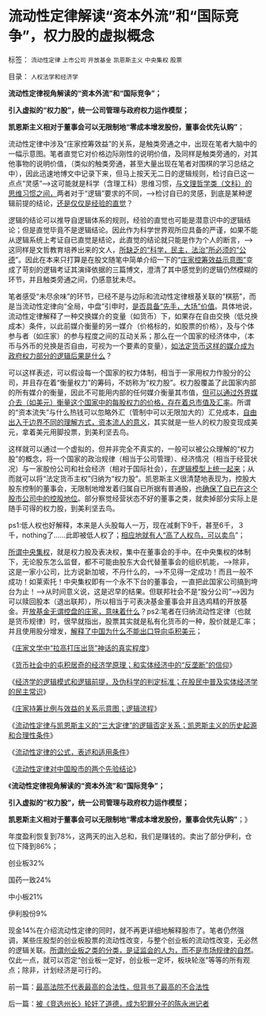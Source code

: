 # 流动性定律解读“资本外流”和“国际竞争”，权力股的虚拟概念

标签： `流动性定律` `上市公司` `开放基金` `凯恩斯主义` `中央集权` `股票` 

目录： `人权法学和经济学`

**流动性定律视角解读的“资本外流”和“国际竞争”；**

**引入虚拟的“权力股”，统一公司管理与政府权力运作模型；**

**凯恩斯主义相对于董事会可以无限制地“零成本增发股份，董事会优先认购”**；

流动性定律中涉及“庄家控筹效益”的关系，是触类旁通之中，出现在笔者大脑中的一幅示意图。笔者直觉它对价格边际刚性的说明价值，及同样是触类旁通的，对其他事物的说明价值，（类似的触类旁通，甚至大量出现在笔者对围棋的学习总结之中），因此迅速地博文中记录下来，但马上按天无二日的逻辑规则，检讨自已这一点点“灵感”——>这可能就是科学（含理工科）思维习惯，[与文理哲学类（文科）的思维习惯之间，](../../../2009/4/17/形意思维：科学类思维和哲学类思维的根本区别.md)两者对于“逻辑”要求的不同，——>检讨自已的灵感，到底是某种逻辑前提的结论，[还是仅仅是经验的直觉](../../../2011/5/28/直觉！不确定性定律下的专制与民主.md)？

逻辑的结论可以推导自逻辑体系的规则，经验的直觉也可能是潜意识中的逻辑结论；但是直觉毕竟不是逻辑结论。因此作为科学世界观所应具备的严谨，如果不能从逻辑系统上考证自已直觉是结论，此直觉的结论就只能是作为个人的断言，——>这同样是文哲教育培养出来的文人，[所缺乏的“科学，民主，法治”所必须的“公德](../../../2013/10/22/定性科学是科学知识体系，文科只是政治的意识形态.md)”。因此在本来只打算是在股文随笔中简单介绍一下的“[庄家控筹效益示意图”](../../../2013/10/27/庄家持筹比例与效益的关系示意图，逻辑推导的流程.md)变成了苛刻的逻辑考证其演绎依据的三篇博文，澄清了其中感觉到的逻辑仍然模糊的环节，并且触类旁通之间，仍感意犹未尽。

笔者感受“未尽余味”的环节，已经不是与边际和流动性定律根基关联的“棋筋”，而是当流动性定律向“全局，中盘”引申时，[是否具备“先手，大场”价值](../../../2013/10/18/打劫，先手，脱先，急所，大场，大形势.md)。具体地说，流动性定律解释了一种交换媒介的变量（如货币）下，如果存在自由交换（低兑换成本）条件，以此前媒介衡量的另一媒介（价格标的，如股票的价格），及与个体参与者（如庄家）的参与程度之间的互动关系；那么在一个国家的经济体中，（本币与外币的兑换是否自由，可视为一个要素的变量），[如法定货币这样的媒介成为政府权力部分的逻辑后果是什么](../../../2012/11/8/为什么“货币让人疯狂”？及《君主论》.md)？

可以这样表述，可以假设每一个国家的权力体制，相当于一家用权力作股分的公司，并且存在着“衡量权力”的筹码，不妨称为“权力股”。权力股覆盖了此国家内部的所有媒介的衡量，因此不可能用内部的任何媒介衡量其市值，[但可以通过外界媒介去（如美元）衡量这个国家中的每股权力的价格，存在着总市值及汇率](../../../2013/10/29/流动性定律对中国股市的两个先验结论.md)。所谓的“资本流失”与什么热钱可以忽略外汇（管制中可以无限加大的）汇兑成本，[自由出入于边界不同的理解方式，资本流人的意义](../../../2013/10/10/美元流出中国，房价不会跌；美元涌入中国，房价更会涨；.md)，其实就是一些人的权力股变现成美元，拿着美元用脚投票，到美利坚去鸟。

这样就可以通过一个虚拟的，但并非完全不真实的，一般可以被公众理解的“权力股”的概念，将一个国家的政治规律（相当于公司管理）、经济情况（相当于经营状况）与一家股份公司和社会经济（相对于国际社会），[在逻辑模型上统一起来](../../../2012/6/26/民主社会的政府不代表国家，与&quot;朕即国家&quot;.md)；从而就可以将“法定货币主权”归纳为“权力股”。凯恩斯主义很清楚地表现为，控股大股东控制的董事会，无限制地增发着归属自已所据有普通股，[也确保了自已在这个股市公司中的控股地位](../../../2009/5/8/妖魔化敌视与铁板一块.md)。部分察觉经营状态不好的董事之类，就卖掉部分实际上是随手可得的权力股，到美利坚去鸟。

ps1:低人权也好解释，本来是人头股每人一万，现在减剩下9千，甚至6千，３千，nothing了……此即被低人权了；[相应地就有人“高了人权鸟，可以卖鸟](../../../2010/10/25/没有“私”的利益就不会有民主.md)”；

[所谓中央集权](../../../2013/10/20/户籍制度的本质是“中央集权剥夺居民的自治权”.md)，就是权力股及表决权，集中在董事会的手中。在中央集权的体制下，无论股东怎么监督，都不可能由股东大会代替董事会的组织机能，——>除非，这是一家小公司，比方说新加坡，不丹什么的，——>不见得一定成功！而且一般不成功！如莱索托！中央集权即有一个永不下台的董事会，一直把此国家公司搞到垮台为止！——>从时间意义说，这是迟早的结果。但联邦社会不是“股分公司”——>因为可以赎回股本（退出联邦），所以相当于可表决基金董事会并且选鸡精的开放基金。开[放基金无谓控盘的庄家，意味着什么](../../../2011/5/15/美式民主的基础是绝对私有制.md)？ps2:笔者在归纳流动性定律（也就是货币规律）时，很早就指出，股票其实就是私有化货币的一种，股价就是汇率；并且使用股分增发，[解释了中国为什么不能出口导向屯积美元](../../../2007/12/1/以爱国的名义坚决反对人民币升值.md)；

《[庄家文学中“拉高打压出货”神话的真实程度](../../../2013/10/22/庄家文学中“拉高打压出货”神话的真实程度.md)》

《[货币社会中的屯积居奇的经济学原理；和实体经济中的“反垄断”的信仰](../../../2013/10/23/炒股也能求道，屯积居奇的经济学原理.md)》

《[经济学的逻辑模式和逻辑前提，及伪科学的判定标准；在股民中普及实体经济学的民主常识](../../../2013/10/24/股市中先验的经济学结论，理解经济学的逻辑模式.md)》

《[庄家持筹比例与效益的关系示意图；逻辑流程](../../../2013/10/27/庄家持筹比例与效益的关系示意图，逻辑推导的流程.md)》

《[流动性定律与凯恩斯主义的“三大定律”的逻辑否定关系；凯恩斯主义的历史起源和合理性条件](../../../2013/10/28/流动性定律与凯恩斯主义的“三大定律”的逻辑互相否定的关系.md)》

《[流动性定律的公式，表述和适用条件](../../../2013/10/29/流动性定律的公式，表述和适用条件.md)》

《[流动性定律对中国股市的两个先验结论](../../../2013/10/29/流动性定律对中国股市的两个先验结论.md)》

《**流动性定律视角解读的“资本外流”和“国际竞争”；**

**引入虚拟的“权力股”，统一公司管理与政府权力运作模型；**

**凯恩斯主义相对于董事会可以无限制地“零成本增发股份，董事会优先认购”**；》

年度盈利恢复到78%，这两天的出入总和，我们是赚钱的。卖出了部分伊利，仓位下降到86%；

创业板32%

国药一致24%

中小板21%

伊利股份9%

现金14%在介绍流动性定律的同时，就不再更详细地解释股市了。笔者仍然强调，某些庄股型的创业板股票的流动性改变，与整个创业板的流动性改变，无必然的逻辑关联。[所谓创业板之类的分类，是证监会的人为，而不是市场规律的自然](../../../2013/10/17/板块轮涨的机理，创业板内的轮涨和庄股，创业板的大三浪.md)。仅此一点，就可以否定“创业板一定好，创业板一定坏，板块轮涨”等等的所有观点；除非，计划经济是可行的。

前一篇：[最高法院不代表最高的合法性，但背书了最高的不合法性](../../../2013/10/30/最高法院不代表最高的合法性，但背书了最高的不合法性.md)

后一篇：[被《竞选州长》轮奸了道德，成为犯罪分子的陈永洲记者](../../../2013/10/31/被《竞选州长》轮奸了道德，成为犯罪分子的陈永洲记者.md)